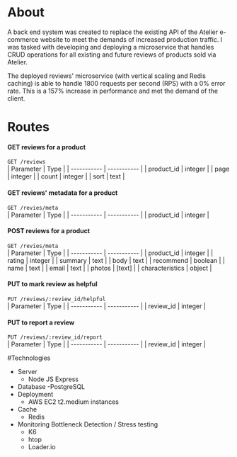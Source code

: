 # About
A back end system was created to replace the existing API of the Atelier e-commerce website to meet the demands of increased production traffic. I was tasked with developing and deploying a microservice that handles CRUD operations for all existing and future reviews of products sold via Atelier.

The deployed reviews' microservice (with vertical scaling and Redis caching) is able to handle 1800 requests per second (RPS) with a 0% error rate. This is a 157% increase in performance and met the demand of the client.

# Routes

#### GET reviews for a product
`GET /reviews`<br>
 | Parameter      | Type |
| ----------- | ----------- |
| product_id | integer |
| page | integer |
| count | integer |
| sort | text |

#### GET reviews' metadata for a product
`GET /revies/meta`<br>
 | Parameter      | Type |
| ----------- | ----------- |
| product_id | integer |

#### POST reviews for a product
`GET /revies/meta`<br>
 | Parameter      | Type |
| ----------- | ----------- |
| product_id | integer |
| rating | integer |
| summary | text |
| body | text |
| recommend | boolean |
| name | text |
| email | text |
| photos | [text] |
| characteristics | object |

#### PUT to mark review as helpful
`PUT /reviews/:review_id/helpful`<br>
 | Parameter      | Type |
| ----------- | ----------- |
| review_id | integer |

#### PUT to report a review
`PUT /reviews/:review_id/report`<br>
 | Parameter      | Type |
| ----------- | ----------- |
| review_id | integer |

#Technologies
- Server
  - Node JS Express
- Database
  -PostgreSQL
- Deployment
  - AWS EC2 t2.medium instances
- Cache
  - Redis
- Monitoring Bottleneck Detection / Stress testing
  - K6
  - htop
  - Loader.io


